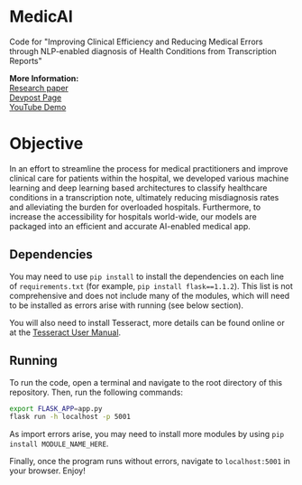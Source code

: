 # MedicAI
Code for "Improving Clinical Efficiency and Reducing Medical Errors through NLP-enabled diagnosis of Health Conditions from Transcription Reports"

**More Information:** <br>
[Research paper](https://github.com/CMEONE/MedicAI/blob/main/static/paper.pdf)<br>
[Devpost Page](https://devpost.com/software/medicai-r2hsvu)<br>
[YouTube Demo](https://www.youtube.com/watch?v=_GsxYAZyjnU&feature=emb_title&ab_channel=KabirRamzan)

# Objective

In an effort to streamline the process for medical practitioners and improve clinical care for patients within the hospital, we developed various machine learning and deep learning based architectures to classify healthcare conditions in a transcription note, ultimately reducing misdiagnosis rates and alleviating the burden for overloaded hospitals. Furthermore, to increase the accessibility for hospitals world-wide, our models are packaged into an efficient and accurate AI-enabled medical app.

## Dependencies
You may need to use `pip install` to install the dependencies on each line of `requirements.txt` (for example, `pip install flask==1.1.2`). This list is not comprehensive and does not include many of the modules, which will need to be installed as errors arise with running (see below section).

You will also need to install Tesseract, more details can be found online or at the [Tesseract User Manual](https://github.com/tesseract-ocr/tessdoc).

## Running
To run the code, open a terminal and navigate to the root directory of this repository. Then, run the following commands:
```bash
export FLASK_APP=app.py
flask run -h localhost -p 5001
```

As import errors arise, you may need to install more modules by using `pip install MODULE_NAME_HERE`.

Finally, once the program runs without errors, navigate to `localhost:5001` in your browser. Enjoy!
